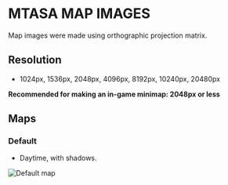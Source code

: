 # MTASA MAP IMAGES
Map images were made using orthographic projection matrix.


## Resolution
- 1024px, 1536px, 2048px, 4096px, 8192px, 10240px, 20480px

**Recommended for making an in-game minimap: 2048px or less**


## Maps
### Default
- Daytime, with shadows.

![Default map](https://i.imgur.com/dAV1yEf.jpg)